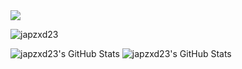 
<div>
<img  src="https://images-wixmp-ed30a86b8c4ca887773594c2.wixmp.com/f/1c925188-f59b-4af6-a622-70dd01281f36/d9z5g7b-da8e6da8-f3ab-4b9d-b31c-2964402384c2.gif?token=eyJ0eXAiOiJKV1QiLCJhbGciOiJIUzI1NiJ9.eyJzdWIiOiJ1cm46YXBwOjdlMGQxODg5ODIyNjQzNzNhNWYwZDQxNWVhMGQyNmUwIiwiaXNzIjoidXJuOmFwcDo3ZTBkMTg4OTgyMjY0MzczYTVmMGQ0MTVlYTBkMjZlMCIsIm9iaiI6W1t7InBhdGgiOiJcL2ZcLzFjOTI1MTg4LWY1OWItNGFmNi1hNjIyLTcwZGQwMTI4MWYzNlwvZDl6NWc3Yi1kYThlNmRhOC1mM2FiLTRiOWQtYjMxYy0yOTY0NDAyMzg0YzIuZ2lmIn1dXSwiYXVkIjpbInVybjpzZXJ2aWNlOmZpbGUuZG93bmxvYWQiXX0.GZvnH24ThE3waN46hBJobwvdbCTShI2YFOrNOZoAv9c"/>

  </div>
<p align="left"> <img src="https://komarev.com/ghpvc/?username=japzxd23&label=Profile%20views&color=0e75b6&style=flat" alt="japzxd23" /> </p>

<img src="https://github-readme-streak-stats.herokuapp.com/?user=japzxd23&theme=tokyonight&hide_border=true" alt="japzxd23's GitHub Stats" />



<img src="https://github-readme-stats.vercel.app/api?username=japzxd23&theme=tokyonight&show_icons=true&hide_border=true&count_private=true" alt="japzxd23's GitHub Stats" />




